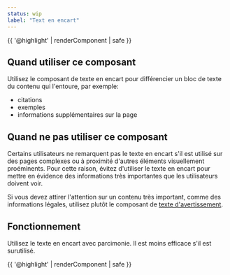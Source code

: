 ```yaml
---
status: wip
label: "Text en encart"
---
```


{{ '@highlight' | renderComponent | safe }}

## Quand utiliser ce composant

Utilisez le composant de texte en encart pour différencier un bloc de texte du contenu qui l'entoure, par exemple:

- citations
- exemples
- informations supplémentaires sur la page

## Quand ne pas utiliser ce composant

Certains utilisateurs ne remarquent pas le texte en encart s'il est utilisé sur des pages complexes ou à proximité d'autres éléments visuellement proéminents. Pour cette raison, évitez d'utiliser le texte en encart pour mettre en évidence des informations très importantes que les utilisateurs doivent voir.

Si vous devez attirer l'attention sur un contenu très important, comme des informations légales, utilisez plutôt le composant de [texte d'avertissement](./warning-text).

## Fonctionnement

Utilisez le texte en encart avec parcimonie. Il est moins efficace s'il est surutilisé.

{{ '@highlight' | renderComponent | safe }}
